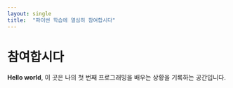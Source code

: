 ```yaml
---
layout: single
title:  "파이썬 학습에 열심히 참여합시다"
---
```

# 참여합시다
**Hello world**, 이 곳은 나의 첫 번째 프로그래밍을 배우는 상황을 기록하는 공간입니다.
